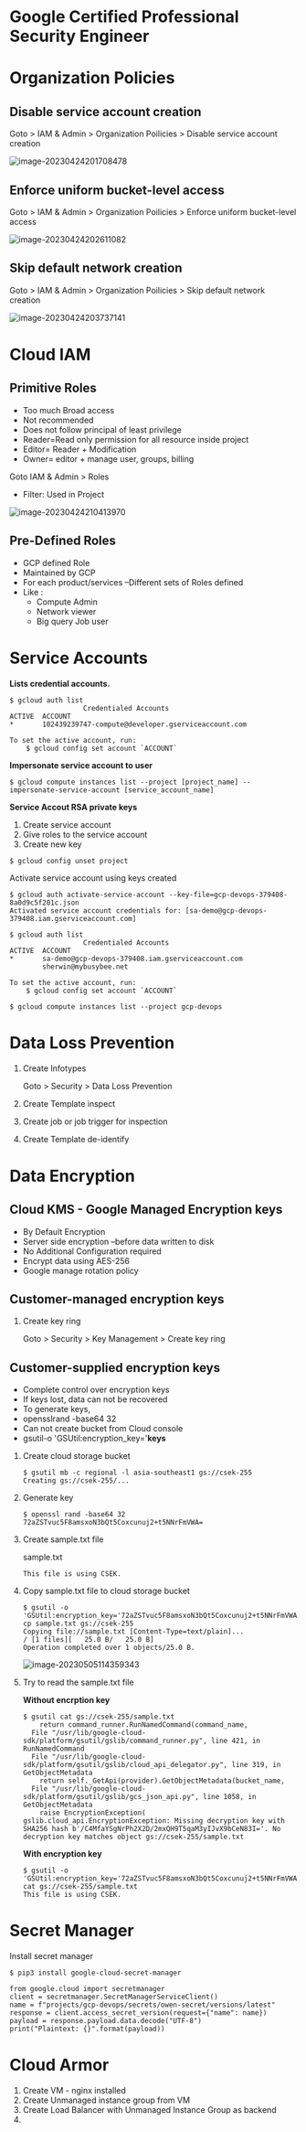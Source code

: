 # Google Certified Professional Security Engineer

# Organization Policies

## Disable service account creation

Goto > IAM & Admin > Organization Poilicies > Disable service account creation

![image-20230424201708478](images/image-20230424201708478.png)

## Enforce uniform bucket-level access

Goto > IAM & Admin > Organization Poilicies > Enforce uniform bucket-level access

![image-20230424202611082](images/image-20230424202611082.png)

## Skip default network creation

Goto > IAM & Admin > Organization Poilicies > Skip default network creation

![image-20230424203737141](images/image-20230424203737141.png)



# Cloud IAM

## Primitive Roles

- Too much Broad access
- Not recommended
- Does not follow principal of least privilege 
- Reader=Read only permission for all resource inside project
- Editor= Reader + Modification
- Owner= editor + manage user, groups, billing



Goto IAM & Admin > Roles

- Filter: Used in Project

![image-20230424210413970](images/image-20230424210413970.png)

## Pre-Defined Roles

- GCP defined Role
- Maintained by GCP
- For each product/services –Different sets of Roles defined
- Like : 
  - Compute Admin
  - Network viewer
  - Big query Job user



# Service Accounts

**Lists credential accounts.**

```
$ gcloud auth list
                  Credentialed Accounts
ACTIVE  ACCOUNT
*       102439239747-compute@developer.gserviceaccount.com

To set the active account, run:
    $ gcloud config set account `ACCOUNT`
```

**Impersonate service account to user**

```
$ gcloud compute instances list --project [project_name] --impersonate-service-account [service_account_name]
```

**Service Accout RSA private keys**

1. Create service account 
2. Give roles to the service account
3. Create new key

```
$ gcloud config unset project
```

Activate service account using keys created

```
$ gcloud auth activate-service-account --key-file=gcp-devops-379408-8a0d9c5f201c.json
Activated service account credentials for: [sa-demo@gcp-devops-379408.iam.gserviceaccount.com]

$ gcloud auth list
                  Credentialed Accounts
ACTIVE  ACCOUNT
*       sa-demo@gcp-devops-379408.iam.gserviceaccount.com
        sherwin@mybusybee.net

To set the active account, run:
    $ gcloud config set account `ACCOUNT`
```

```
$ gcloud compute instances list --project gcp-devops
```



# Data Loss Prevention

1. Create Infotypes

   Goto > Security > Data Loss Prevention

2. Create Template inspect

3. Create job or job trigger for inspection

4. Create Template de-identify



# Data Encryption

## Cloud KMS - Google Managed Encryption keys

- By Default Encryption
- Server side encryption –before data written to disk
- No Additional Configuration required
- Encrypt data using AES-256
- Google manage rotation policy

## Customer-managed encryption keys

1. Create key ring 

   Goto > Security > Key Management > Create key ring



## Customer-supplied encryption keys

- Complete control over encryption keys
- If keys lost, data can not be recovered
- To generate keys, 
- opensslrand -base64 32
- Can not create bucket from Cloud console
- gsutil-o 'GSUtil:encryption_key='**keys**



1. Create cloud storage bucket

   ```
   $ gsutil mb -c regional -l asia-southeast1 gs://csek-255
   Creating gs://csek-255/...
   ```

2. Generate key

   ```
   $ openssl rand -base64 32
   72aZSTvuc5F8amsxoN3bQt5Coxcunuj2+t5NNrFmVWA=
   ```

3. Create sample.txt file

   sample.txt

   ``` 
   This file is using CSEK.
   ```

4. Copy sample.txt file to cloud storage bucket

   ```
   $ gsutil -o 'GSUtil:encryption_key='72aZSTvuc5F8amsxoN3bQt5Coxcunuj2+t5NNrFmVWA= cp sample.txt gs://csek-255
   Copying file://sample.txt [Content-Type=text/plain]...
   / [1 files][   25.0 B/   25.0 B]                                                
   Operation completed over 1 objects/25.0 B.                     
   ```

   ![image-20230505114359343](images/image-20230505114359343.png)

5. Try to read the sample.txt file

   **Without encrption key**

   ```
   $ gsutil cat gs://csek-255/sample.txt
       return command_runner.RunNamedCommand(command_name,
     File "/usr/lib/google-cloud-sdk/platform/gsutil/gslib/command_runner.py", line 421, in RunNamedCommand
     File "/usr/lib/google-cloud-sdk/platform/gsutil/gslib/cloud_api_delegator.py", line 319, in GetObjectMetadata
       return self._GetApi(provider).GetObjectMetadata(bucket_name,
     File "/usr/lib/google-cloud-sdk/platform/gsutil/gslib/gcs_json_api.py", line 1058, in GetObjectMetadata
       raise EncryptionException(
   gslib.cloud_api.EncryptionException: Missing decryption key with SHA256 hash b'/C4MfaYSgNrPh2X2D/2mxQH9T5qaM3yIJvX9bCeN83I='. No decryption key matches object gs://csek-255/sample.txt
   ```

   **With encryption key**

   ```
   $ gsutil -o 'GSUtil:encryption_key='72aZSTvuc5F8amsxoN3bQt5Coxcunuj2+t5NNrFmVWA= cat gs://csek-255/sample.txt
   This file is using CSEK.
   ```
# Secret Manager

   Install secret manager

   ```
   $ pip3 install google-cloud-secret-manager
   ```

   

   ```
   from google.cloud import secretmanager
   client = secretmanager.SecretManagerServiceClient()
   name = f"projects/gcp-devops/secrets/owen-secret/versions/latest"
   response = client.access_secret_version(request={"name": name})
   payload = response.payload.data.decode("UTF-8")
   print("Plaintext: {}".format(payload))
   ```
# Cloud Armor

   1.  Create VM - nginx installed
   2. Create Unmanaged instance group from VM
   3. Create Load Balancer with Unmanaged Instance Group as backend
   4. 

